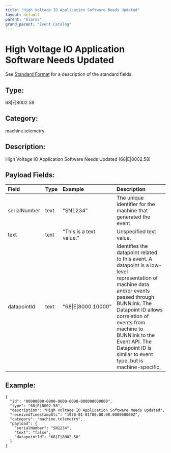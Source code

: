 ```yaml
---
title: "High Voltage IO Application Software Needs Updated"
layout: default
parent: "Alarms"
grand_parent: "Event Catalog"
---
```


# High Voltage IO Application Software Needs Updated

See [Standard Format](/event-subscriptions/event-format) for a description of the standard fields.

## Type:

68\|E\|8002.58

## Category:

machine.telemetry

## Description: 

High Voltage IO Application Software Needs Updated (68\|E\|8002.58)

## Payload Fields:

| Field | Type | Example | Description |
|:------|:-----|:--------|:------------|
| serialNumber | text | "SN1234" | The unique identifier for the machine that generated the event |
| text | text | "This is a text value." | Unspecified text value. |
| datapointId | text | "68\|E\|8000.10000" | Identifies the datapoint related to this event. A datapoint is a low-level representation of machine data and/or events passed through BUNNlink. The Datapoint ID allows correlation of events from machine to BUNNlink to the Event API. The Datapoint ID is similar to event type, but is machine-specific. |

## Example:

```
{
  "id": "00000000-0000-0000-0000-000000000000",
  "type": "68|E|8002.58",
  "description": "High Voltage IO Application Software Needs Updated",
  "receivedTimestampUtc": "1970-01-01T00:00:00.000000000Z",
  "category": "machine.telemetry",
  "payload": {
    "serialNumber": "SN1234",
    "text": "false",
    "datapointId": "68|E|8002.58"
  }
}
```
